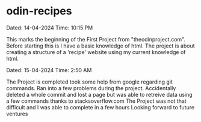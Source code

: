 # odin-recipes
Dated: 14-04-2024 Time: 10:15 PM

This marks the beginning of the First Project from "theodinproject.com".
Before starting this is I have a basic knowledge of html. The project is about creating a structure of a 'recipe' website using my current knowledge of html.

Dated: 15-04-2024 Time: 2:50 AM

The Project is completed took some help from google regarding git commands.
Ran into a few problems during the project. Accidentally deleted a whole commit and lost a page but was able to retreive data using a few commands thanks to stacksoverflow.com
The Project was not that difficult and I was able to complete in a few hours
Looking forward to future ventures
